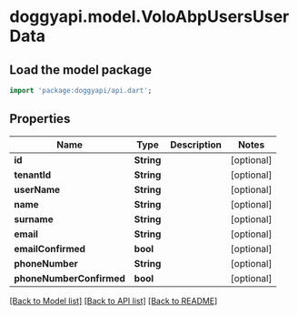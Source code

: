 # doggyapi.model.VoloAbpUsersUserData

## Load the model package
```dart
import 'package:doggyapi/api.dart';
```

## Properties
Name | Type | Description | Notes
------------ | ------------- | ------------- | -------------
**id** | **String** |  | [optional] 
**tenantId** | **String** |  | [optional] 
**userName** | **String** |  | [optional] 
**name** | **String** |  | [optional] 
**surname** | **String** |  | [optional] 
**email** | **String** |  | [optional] 
**emailConfirmed** | **bool** |  | [optional] 
**phoneNumber** | **String** |  | [optional] 
**phoneNumberConfirmed** | **bool** |  | [optional] 

[[Back to Model list]](../README.md#documentation-for-models) [[Back to API list]](../README.md#documentation-for-api-endpoints) [[Back to README]](../README.md)


